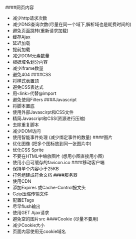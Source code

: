 ####网页内容
* 减少http请求次数  
* 减少DNS查询次数(尽量在同一个域下,解析域也是耗费时间的)  
* 避免页面跳转(重新请求加载)
* 缓存Ajax
* 延迟加载
* 提前加载
* 减少DOM元素数量
* 根据域名划分内容
* 减少iframe数量
* 避免404
####CSS
* 将样式表置顶  
* 避免CSS表达式
* 用\<link>代替@import 
* 避免使用Filters
####Javascript
* 将脚本置底
* 使用外部Javascirpt和CSS文件
* 精简Javascript和CSS(资源进行压缩)
* 去除重复脚本
* 减少DOM访问
* 使用智能事件处理 (减少绑定事件的数量)
####图片
* 优化图像  (把多个图标放到同一张图片中)
* 优化CSS Sprite
* 不要在HTML中缩放图片 (想用小图直接用小图)
* 使用小且可缓存的favicon.ico
####移动客户端
* 保持单个内容小于25KB
* 打包组建成符合文档
####服务器
* 使用CDN
* 添加Expires 或Cache-Control报文头
* Gzip压缩传输文件
* 配置ETags
* 尽早flush输出
* 使用GET Ajax请求
* 避免空的图片src
####Cookie   (尽量不要用)
* 减少Cookie大小
* 页面内容使用无cookie域名
